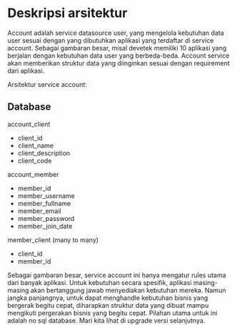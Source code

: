 # Deskripsi arsitektur

Account adalah service datasource user, yang mengelola kebutuhan data user sesuai dengan yang dibutuhkan aplikasi yang terdaftar di service account. Sebagai gambaran besar, misal devetek memiliki 10 aplikasi yang berjalan dengan kebutuhan data user yang berbeda-beda. Account service akan memberikan struktur data yang diinginkan sesuai dengan requirement dari aplikasi.

Arsitektur service account:

## Database

account_client

- client_id
- client_name
- client_description
- client_code

account_member

- member_id
- member_username
- member_fullname
- member_email
- member_password
- member_join_date

member_client (many to many)

- client_id
- member_id

Sebagai gambaran besar, service account ini hanya mengatur rules utama dari banyak aplikasi. Untuk kebutuhan secara spesifik, aplikasi masing-masing akan bertanggung jawab menyediakan kebutuhan mereka. Namun jangka panjangnya, untuk dapat menghandle kebutuhan bisnis yang bergerak begitu cepat, diharapkan struktur data yang dibuat mampu mengikuti pergerakan bisnis yang begitu cepat. Pilahan utama untuk ini adalah no sql database. Mari kita lihat di upgrade versi selanjutnya.
